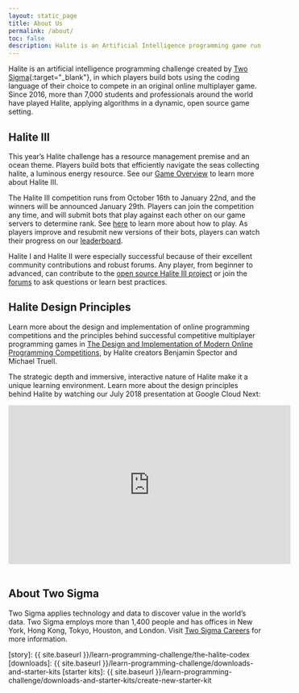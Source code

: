 ```yaml
---
layout: static_page
title: About Us
permalink: /about/
toc: false
description: Halite is an Artificial Intelligence programming game run by Two Sigma in which players build smart bots that battle on a virtual two-dimensional board.
---
```



<div class="doc-section" markdown="1">

Halite is an artificial intelligence programming challenge created by [Two Sigma](https://www.twosigma.com){:target="_blank"}, in which players build bots using the coding language of their choice to compete in an original online multiplayer game. Since 2016, more than 7,000 students and professionals around the world have played Halite, applying algorithms in a dynamic, open source game setting.


## Halite III

This year’s Halite challenge has a resource management premise and an ocean theme. Players build bots that efficiently navigate the seas collecting halite, a luminous energy resource. See our [Game Overview](/learn-programming-challenge/game-overview) to learn more about Halite III.

The Halite III competition runs from October 16th to January 22nd, and the winners will be announced January 29th. Players can join the competition any time, and will submit bots that play against each other on our game servers to determine rank. See [here](/play-programming-challenge) to learn more about how to play. As players improve and resubmit new versions of their bots, players can watch their progress on our [leaderboard](/leaderboard).

Halite I and Halite II were especially successful because of their excellent community contributions and robust forums. Any player, from beginner to advanced, can contribute to the [open source Halite III project](https://github.com/HaliteChallenge/Halite-III/) or join the [forums](/forums) to ask questions or learn best practices.

## Halite Design Principles

Learn more about the design and implementation of online programming competitions and the principles behind successful competitive multiplayer programming games in [The Design and Implementation of
Modern Online Programming Competitions](https://arxiv.org/abs/1710.07738), by Halite creators Benjamin Spector and Michael Truell.

The strategic depth and immersive, interactive nature of Halite make it a unique learning environment. Learn more about the design principles behind Halite by watching our July 2018 presentation at Google Cloud Next:
<br>
<iframe width="560" height="315" style="display:block;text-align:center"  src="https://www.youtube.com/embed/4c9O6it0t60" frameborder="0" allow="autoplay; encrypted-media" allowfullscreen></iframe>
<br>


## About Two Sigma

Two Sigma applies technology and data to discover value in the world’s data. Two Sigma employs more than 1,400 people and has offices in New York, Hong Kong, Tokyo, Houston, and London. Visit [Two Sigma Careers](https://www.twosigma.com/careers/) for more information.


</div>


[story]: {{ site.baseurl }}/learn-programming-challenge/the-halite-codex
[downloads]: {{ site.baseurl }}/learn-programming-challenge/downloads-and-starter-kits
[starter kits]: {{ site.baseurl }}/learn-programming-challenge/downloads-and-starter-kits/create-new-starter-kit
